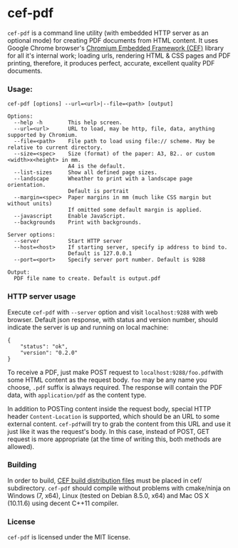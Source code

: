 # cef-pdf

`cef-pdf` is a command line utility (with embedded HTTP server as an optional mode) for creating PDF documents from HTML content. It uses Google Chrome browser's [Chromium Embedded Framework (CEF)](https://bitbucket.org/chromiumembedded/cef/overview) library for all it's internal work; loading urls, rendering HTML & CSS pages and PDF printing, therefore, it produces perfect, accurate, excellent quality PDF documents.

### Usage:

    cef-pdf [options] --url=<url>|--file=<path> [output]

    Options:
      --help -h        This help screen.
      --url=<url>      URL to load, may be http, file, data, anything supported by Chromium.
      --file=<path>    File path to load using file:// scheme. May be relative to current directory.
      --size=<spec>    Size (format) of the paper: A3, B2.. or custom <width>x<height> in mm.
                       A4 is the default.
      --list-sizes     Show all defined page sizes.
      --landscape      Wheather to print with a landscape page orientation.
                       Default is portrait
      --margin=<spec>  Paper margins in mm (much like CSS margin but without units)
                       If omitted some default margin is applied.
      --javascript     Enable JavaScript.
      --backgrounds    Print with backgrounds.

    Server options:
      --server         Start HTTP server
      --host=<host>    If starting server, specify ip address to bind to.
                       Default is 127.0.0.1
      --port=<port>    Specify server port number. Default is 9288

    Output:
      PDF file name to create. Default is output.pdf

### HTTP server usage

Execute `cef-pdf` with `--server` option and visit `localhost:9288` with web browser. Default json response, with status and version number, should indicate the server is up and running on local machine:

    {
        "status": "ok",
        "version": "0.2.0"
    }

To receive a PDF, just make POST request to `localhost:9288/foo.pdf`with some HTML content as the request body. `foo` may be any name you choose, `.pdf` suffix is always required. The response will contain the PDF data, with `application/pdf` as the content type.

In addition to POSTing content inside the request body, special HTTP header `Content-Location` is supported, which should be an URL to some external content. `cef-pdf`will try to grab the content from this URL and use it just like it was the request's body. In this case, instead of POST, GET request is more appropriate (at the time of writing this, both methods are allowed).

### Building

In order to build, [CEF build distribution files](http://opensource.spotify.com/cefbuilds/index.html) must be placed in cef/ subdirectory. `cef-pdf` should compile without problems with cmake/ninja on Windows (7, x64), Linux (tested on Debian 8.5.0, x64) and Mac OS X (10.11.6) using decent C++11 compiler.

### License

`cef-pdf` is licensed under the MIT license.
